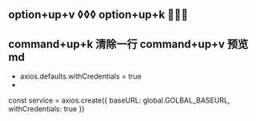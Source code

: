 ## option+up+v  ◊◊◊   option+up+k  
## command+up+k  清除一行  command+up+v  预览md

- axios.defaults.withCredentials = true
- 
const service = axios.create({
  baseURL: global.GOLBAL_BASEURL,
  withCredentials: true
})
